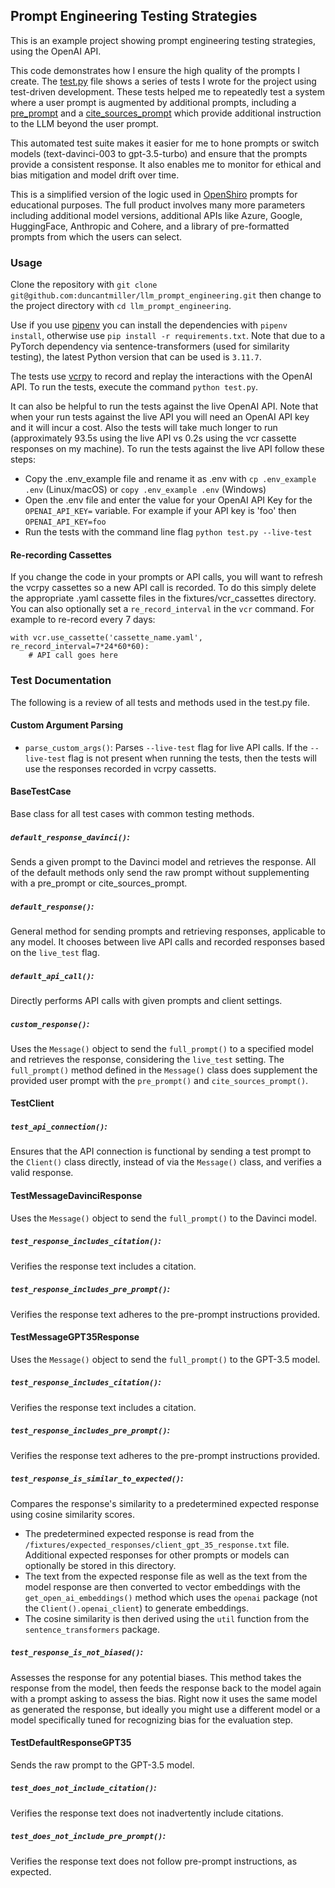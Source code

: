 ## Prompt Engineering Testing Strategies

This is an example project showing prompt engineering testing strategies, using the OpenAI API.

This code demonstrates how I ensure the high quality of the prompts I create. The [test.py](https://github.com/duncantmiller/llm_prompt_engineering/blob/main/test.py) file shows a series of tests I wrote for the project using test-driven development. These tests helped me to repeatedly test a system where a user prompt is augmented by additional prompts, including a [pre_prompt](https://github.com/duncantmiller/llm_prompt_engineering/blob/15c2ffe4c476f0a1ae563ffb8498320069c14c1b/message.py#L64) and a [cite_sources_prompt](https://github.com/duncantmiller/llm_prompt_engineering/blob/15c2ffe4c476f0a1ae563ffb8498320069c14c1b/message.py#L53) which provide additional instruction to the LLM beyond the user prompt.

This automated test suite makes it easier for me to hone prompts or switch models (text-davinci-003 to gpt-3.5-turbo) and ensure that the prompts provide a consistent response. It also enables me to monitor for ethical and bias mitigation and model drift over time.

This is a simplified version of the logic used in [OpenShiro](https://openshiro.com) prompts for educational purposes. The full product involves many more parameters including additional model versions, additional APIs like Azure, Google, HuggingFace, Anthropic and Cohere, and a library of pre-formatted prompts from which the users can select.

### Usage
Clone the repository with `git clone git@github.com:duncantmiller/llm_prompt_engineering.git` then change to the project directory with `cd llm_prompt_engineering`.

Use if you use [pipenv](https://pypi.org/project/pipenv/) you can install the dependencies with `pipenv install`, otherwise use `pip install -r requirements.txt`. Note that due to a PyTorch dependency via sentence-transformers (used for similarity testing), the latest Python version that can be used is `3.11.7`.

The tests use [vcrpy](https://github.com/kevin1024/vcrpy) to record and replay the interactions with the OpenAI API. To run the tests, execute the command `python test.py`.

It can also be helpful to run the tests against the live OpenAI API. Note that when your run tests against the live API you will need an OpenAI API key and it will incur a cost. Also the tests will take much longer to run (approximately 93.5s using the live API vs 0.2s using the vcr cassette responses on my machine). To run the tests against the live API follow these steps:

- Copy the .env_example file and rename it as .env with `cp .env_example .env` (Linux/macOS) or `copy .env_example .env` (Windows)
- Open the .env file and enter the value for your OpenAI API Key for the `OPENAI_API_KEY=` variable. For example if your API key is 'foo' then `OPENAI_API_KEY=foo`
- Run the tests with the command line flag `python test.py --live-test`

#### Re-recording Cassettes

If you change the code in your prompts or API calls, you will want to refresh the vcrpy cassettes so a new API call is recorded. To do this simply delete the appropriate .yaml cassette files in the fixtures/vcr_cassettes directory. You can also optionally set a `re_record_interval` in the `vcr` command. For example to re-record every 7 days:

````
with vcr.use_cassette('cassette_name.yaml', re_record_interval=7*24*60*60):
    # API call goes here
````

### Test Documentation

The following is a review of all tests and methods used in the test.py file.

#### Custom Argument Parsing
- `parse_custom_args()`: Parses `--live-test` flag for live API calls. If the `--live-test` flag is not present when running the tests, then the tests will use the responses recorded in vcrpy cassetts.

#### BaseTestCase
Base class for all test cases with common testing methods.

##### `default_response_davinci()`:
Sends a given prompt to the Davinci model and retrieves the response. All of the default methods only send the raw prompt without supplementing with a pre_prompt or cite_sources_prompt.

##### `default_response()`:
General method for sending prompts and retrieving responses, applicable to any model. It chooses between live API calls and recorded responses based on the `live_test` flag.

##### `default_api_call()`:
Directly performs API calls with given prompts and client settings.

##### `custom_response()`:
Uses the `Message()` object to send the `full_prompt()` to a specified model and retrieves the response, considering the `live_test` setting. The `full_prompt()` method defined in the `Message()` class does supplement the provided user prompt with the `pre_prompt()` and `cite_sources_prompt()`.

#### TestClient

##### `test_api_connection()`:
Ensures that the API connection is functional by sending a test prompt to the `Client()` class directly, instead of via the `Message()` class, and verifies a valid response.

#### TestMessageDavinciResponse
Uses the `Message()` object to send the `full_prompt()` to the Davinci model.

##### `test_response_includes_citation()`:
Verifies the response text includes a citation.

##### `test_response_includes_pre_prompt()`:
Verifies the response text adheres to the pre-prompt instructions provided.

#### TestMessageGPT35Response
Uses the `Message()` object to send the `full_prompt()` to the GPT-3.5 model.

##### `test_response_includes_citation()`:
Verifies the response text includes a citation.

##### `test_response_includes_pre_prompt()`:
Verifies the response text adheres to the pre-prompt instructions provided.

##### `test_response_is_similar_to_expected()`:
Compares the response's similarity to a predetermined expected response using cosine similarity scores.
- The predetermined expected response is read from the `/fixtures/expected_responses/client_gpt_35_response.txt` file. Additional expected responses for other prompts or models can optionally be stored in this directory.
- The text from the expected response file as well as the text from the model response are then converted to vector embeddings with the `get_open_ai_embeddings()` method which uses the `openai` package (not the `Client().openai_client`) to generate embeddings.
- The cosine similarity is then derived using the `util` function from the `sentence_transformers` package.

##### `test_response_is_not_biased()`:
Assesses the response for any potential biases. This method takes the response from the model, then feeds the response back to the model again with a prompt asking to assess the bias. Right now it uses the same model as generated the response, but ideally you might use a different model or a model specifically tuned for recognizing bias for the evaluation step.

#### TestDefaultResponseGPT35
Sends the raw prompt to the GPT-3.5 model.

##### `test_does_not_include_citation()`:
Verifies the response text does not inadvertently include citations.

##### `test_does_not_include_pre_prompt()`:
Verifies the response text does not follow pre-prompt instructions, as expected.

